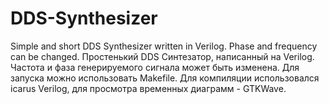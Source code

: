 # DDS-Synthesizer
Simple and short DDS Synthesizer written in Verilog. Phase and frequency can be changed.
Простенький DDS Синтезатор, написанный на Verilog. Частота и фаза генерируемого сигнала может быть изменена.
Для запуска можно использовать Makefile. Для компиляции использовался icarus Verilog, для просмотра временных диаграмм - GTKWave.
